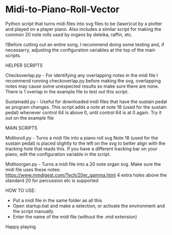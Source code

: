 # Midi-to-Piano-Roll-Vector
Python script that turns midi files into svg files to be (laser)cut by a plotter and played on a player piano.
Also includes a similar script for making the common 20 note rolls used by organs by deleika, raffin, etc.


!!Before cutting out an entire song, I recommend doing some testing and, if necessarry, adjusting the configuration variables at the top of the main scripts. 



HELPER SCRIPTS

Checkoverlap.py - For identifying any overlapping notes in the midi file
I recommend running checkoverlap.py before making the svg, overlapping notes may cause some unexpected results so make sure there are none. There is 1 overlap in the example file to test out this script.


Sustainadd.py - Useful for downloaded midi files that have the sustain pedal as program changes. This script adds a note at note 18 (used for the sustain pedal) whenever control 64 is above 0, until control 64 is at 0 again. Try it out on the example file



MAIN SCRIPTS

Miditoroll.py - Turns a midi file into a piano roll svg
Note 18 (used for the sustain pedal) is placed slightly to the left on the svg to better align with the tracking hole that reads this. If you have a different tracking bar on your piano, edit the configuration variable in the script.

Miditoorgan.py - Turns a midi file into a 20 note organ svg. Make sure the midi file uses these notes: https://www.mmdigest.com/Tech/20er_gamma.html
4 extra holes above the standard 20 for percussion etc is supported



HOW TO USE:


- Put a midi file in the same folder as all this
- Open startup.bat and make a selection, or activate the environment and the script manually
- Enter the name of the midi file (without the .mid extension)



Happy playing
